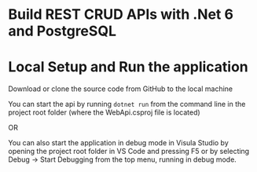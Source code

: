 # Build REST CRUD APIs with .Net 6 and PostgreSQL

# Local Setup and Run the application

Download or clone the source code from GitHub to the local machine


You can start the api by running ```dotnet run``` from the command line in the project root folder (where the WebApi.csproj file is located)

OR

You can also start the application in debug mode in Visula Studio by opening the project root folder in VS Code and pressing F5 or by selecting Debug -> Start Debugging from the top menu, running in debug mode.



